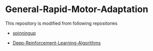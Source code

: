 # General-Rapid-Motor-Adaptation

This repository is modified from following repositories

- [spinningup](https://github.com/openai/spinningup/tree/master)

- [Deep-Reinforcement-Learning-Algorithms](https://github.com/Rafael1s/Deep-Reinforcement-Learning-Algorithms)
